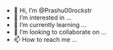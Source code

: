- 👋 Hi, I’m @Prashu00rockstr
- 👀 I’m interested in ...
- 🌱 I’m currently learning ...
- 💞️ I’m looking to collaborate on ...
- 📫 How to reach me ...

<!---
Prashu00rockstr/Prashu00rockstr is a ✨ special ✨ repository because its `README.md` (this file) appears on your GitHub profile.
You can click the Preview link to take a look at your changes.
--->
